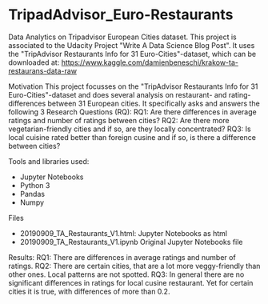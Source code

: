 # TripadAdvisor_Euro-Restaurants
Data Analytics on Tripadvisor European Cities dataset. This project is associated to the Udacity Project "Write A Data Science Blog Post". It uses the "TripAdvisor Restaurants Info for 31 Euro-Cities"-dataset, which can be downloaded at: https://www.kaggle.com/damienbeneschi/krakow-ta-restaurans-data-raw

Motivation
This project focusses on the "TripAdvisor Restaurants Info for 31 Euro-Cities"-dataset and does several analysis on restaurant- and rating-differences between 31 European cities. It specifically asks and answers the following 3 Research Questions (RQ):
RQ1: Are there differences in average ratings and number of ratings between cities?
RQ2: Are there more vegetarian-friendly cities and if so, are they locally concentrated?
RQ3: Is local cuisine rated better than foreign cusine and if so, is there a difference between cities?

Tools and libraries used:
- Jupyter Notebooks
- Python 3
- Pandas
- Numpy

Files
- 20190909_TA_Restaurants_V1.html: Jupyter Notebooks as html
- 20190909_TA_Restaurants_V1.ipynb Original Jupyter Notebooks file

Results:
RQ1: There are differences in average ratings and number of ratings.
RQ2: There are certain cities, that are a lot more veggy-friendly than other ones. Local patterns are not spotted.
RQ3: In general there are no significant differences in ratings for local cusine restaurant. Yet for certain cities it is true, with differences of more than 0.2.
